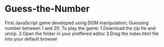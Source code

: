 # Guess-the-Number
First JavaScript game developed using DOM manipulation; Guessing number between 1 and 20.
To play the game:
  1.Download the zip fie and unzip.
  2.Open the folder in your preffered editor
  3.Drag the index.html file into your default browser  
